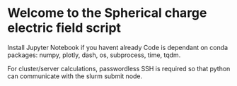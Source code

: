 # Welcome to the Spherical charge electric field script

Install Jupyter Notebook if you havent already
Code is dependant on conda packages: numpy, plotly, dash, os, subprocess, time, tqdm.

For cluster/server calculations, passwordless SSH is required so that python can communicate with the slurm submit node.
